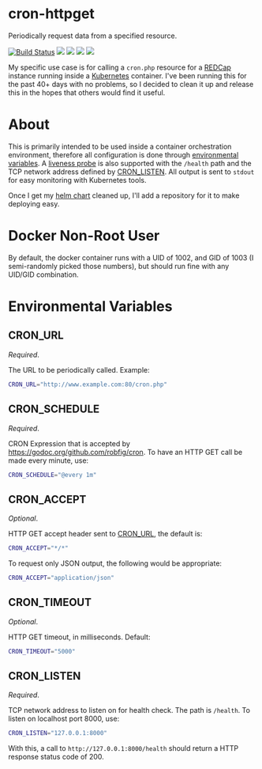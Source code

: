 cron-httpget
=====

Periodically request data from a specified resource.

[![Build Status](https://travis-ci.com/olsonbg/cron-httpget.svg?branch=master)](https://travis-ci.com/olsonbg/cron-httpget "View build status")
[![](https://images.microbadger.com/badges/image/olsonbg/cron-httpget.svg)](https://hub.docker.com/r/olsonbg/cron-httpget "View on Docker Hub")
[![](https://images.microbadger.com/badges/version/olsonbg/cron-httpget.svg)](https://hub.docker.com/r/olsonbg/cron-httpget/tags "Show all tags on Docker hub")
[![](https://images.microbadger.com/badges/commit/olsonbg/cron-httpget.svg)](https://microbadger.com/images/olsonbg/cron-httpget "Get your own version badge on microbadger.com")
[![](https://images.microbadger.com/badges/license/olsonbg/cron-httpget.svg)](https://opensource.org/license/GPL-3.0 "View license on opensource.org")

My specific use case is for calling a `cron.php` resource for a
[REDCap](https://projectredcap.org "REDCap Homepage") instance running
inside a [Kubernetes](https://kubernetes.io/ "Kubernetes Homepage")
container. I've been running this for the past 40+ days with no problems,
so I decided to clean it up and release this in the hopes that others would
find it useful.


# About

This is primarily intended to be used inside a container orchestration
environment, therefore all configuration is done through [environmental
variables](#environmental-variables). A [liveness
probe](https://kubernetes.io/docs/tasks/configure-pod-container/configure-liveness-readiness-probes/)
is also supported with the `/health` path and the TCP network address
defined by [CRON_LISTEN](#cron_listen). All output is sent to `stdout` for
easy monitoring with Kubernetes tools.

Once I get my [helm
chart](https://docs.helm.sh/) cleaned up, I'll add a repository for it to
make deploying easy.

# Docker Non-Root User

By default, the docker container runs with a UID of 1002, and GID of 1003 (I
semi-randomly picked those numbers), but should run fine with any UID/GID
combination.

# Environmental Variables

## CRON_URL

_Required_.

The URL to be periodically called. Example:

```bash
CRON_URL="http://www.example.com:80/cron.php"
```

## CRON_SCHEDULE

_Required_.

CRON Expression that is accepted by
<https://godoc.org/github.com/robfig/cron>. To have an HTTP
GET call be made every minute, use:

```bash
CRON_SCHEDULE="@every 1m"
```

## CRON_ACCEPT

_Optional_.

HTTP GET accept header sent to [CRON_URL](#cron_url), the default is:

```bash
CRON_ACCEPT="*/*"
```

To request only JSON output, the following would be appropriate:

```bash
CRON_ACCEPT="application/json"
```

## CRON_TIMEOUT

_Optional_.

HTTP GET timeout, in milliseconds. Default:

```bash
CRON_TIMEOUT="5000"
```

## CRON_LISTEN

_Required_.

TCP network address to listen on for health check. The path is `/health`. To listen on localhost port 8000, use:

```bash
CRON_LISTEN="127.0.0.1:8000"
```

With this, a call to `http://127.0.0.1:8000/health` should return a HTTP
response status code of 200.


